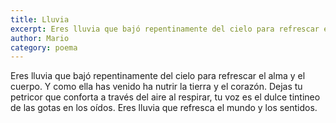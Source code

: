 ```yaml
---
title: Lluvia
excerpt: Eres lluvia que bajó repentinamente del cielo para refrescar el alma y el cuerpo. Y como ella has venido a nutrir la tierra y el corazón. 
author: Mario
category: poema
---
```


Eres lluvia que bajó repentinamente del cielo para refrescar el alma y el cuerpo. Y como ella has venido ha nutrir la tierra y el corazón. Dejas tu petricor que conforta a través del aire al respirar, tu voz es el dulce tintineo de las gotas en los oídos. Eres lluvia que refresca el mundo y los sentidos.
